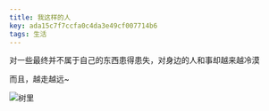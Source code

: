 ```yaml
---
title: 我这样的人
key: ada15c7f7ccfa0c4da3e49cf007714b6
tags: 生活
---
```


对一些最终并不属于自己的东西患得患失，对身边的人和事却越来越冷漠

而且，越走越远~

![树里](https://hate13-blog-1251885630.cos.ap-chengdu.myqcloud.com/shuli_bar.jpg)

<!--more-->